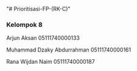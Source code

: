 "# Prioritisasi-FP-(RK-C)" 

<h3>Kelompok 8</h3>

<p>Arjun Aksan		 			      05111740000133</p>
<p>Muhammad Dzaky Abdurrahman		05111740000161</p>	
<p>Rana Wijdan Naim 				05111740000187</p>



